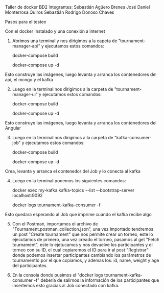 Taller de docker BD2
Integrantes:
Sebastián Agüero Brenes
José Daniel Monterrosa Quiros
Sebastián Rodrigo Donoso Chaves

Pasos para el testeo

Con el docker instalado y una conexión a internet

1. Abrimos una terminal y nos dirigimos a la capeta de "tournament-manager-api" y ejecutamos estos comandos:

	docker-compose build
	
	docker-compose up -d

Esto construye las imágenes, luego levanta y arranca los contenedores del api, el mongo y el kafka

2. Luego en la terminal nos dirigimos a la carpeta de "tournament-manager-ui" y ejecutamos estos comandos:

	docker-compose build

	docker-compose up -d

Esto construye las imágenes, luego levanta y arranca los contenedores del Angular

3. Luego en la terminal nos dirigimos a la carpeta de "kafka-consumer-job" y ejecutamos estos comandos:

	docker-compose build

	docker-compose up -d

Crea, levanta y arranca el contenedor del Job y lo conecta al kafka

4. Luego en la terminal ponemos los siguientes comandos:

	docker exec my-kafka kafka-topics --list --bootstrap-server localhost:9092

	docker logs tournament-kafka-consumer -f

Esto quedara esperando al Job que imprime cuando el kafka recibe algo

5. Con el Postman, importamos el archivo de "Tournament.postman_collection.json", una vez importado tendremos un post "Create tournament" que nos permite crear un torneo, este lo ejecutamos de primero, una vez creado el torneo, pasamos al get "Fetch tournament", este lo ejetucamos y nos devuelve los participantes y el torneo con su ID, el cual copiaremos el ID para ir al post "Registrar" donde podemos  insertar participantes cambiando los parámetros de tournamentId por el que copiamos, y ademas los: id, name, weight y age del participantes.

6. En la consola donde pusimos el "docker logs tournament-kafka-consumer -f" debería de salirnos la información de los participantes que insertemos esto gracias al Job conectado con kafka.




